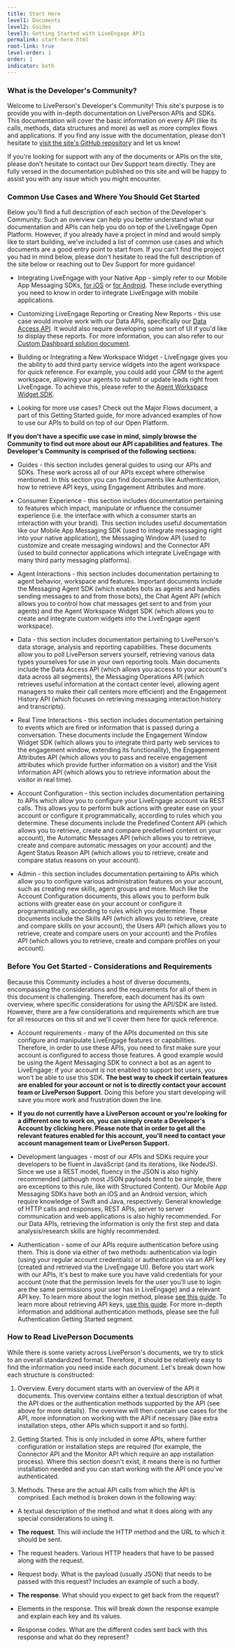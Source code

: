 ```yaml
---
title: Start Here
level1: Documents
level2: Guides
level3: Getting Started with LiveEngage APIs
permalink: start-here.html
root-link: true
level-order: 1
order: 1
indicator: both
---
```


### What is the Developer's Community?

Welcome to LivePerson's Developer's Community! This site's purpose is to provide you with in-depth documentation on LivePerson APIs and SDKs. This documentation will cover the basic information on every API (like its calls, methods, data structures and more) as well as more complex flows and applications. If you find any issue with the documentation, please don't hesitate to [visit the site's GitHub repository](hub.com/LivePersonInc/developers-community) and let us know!

If you're looking for support with any of the documents or APIs on the site, please don't hesitate to contact our Dev Support team directly. They are fully versed in the documentation published on this site and will be happy to assist you with any issue which you might encounter.

### Common Use Cases and Where You Should Get Started

Below you'll find a full description of each section of the Developer's Community. Such an overview can help you better understand what our documentation and APIs can help you do on top of the LiveEngage Open Platform. However, if you already have a project in mind and would simply like to start building, we've included a list of common use cases and which documents are a good entry point to start from. If you can't find the project you had in mind below, please don't hesitate to read the full description of the site below or reaching out to Dev Support for more guidance!

* Integrating LiveEngage with your Native App - simply refer to our Mobile App Messaging SDKs, [for iOS](https://developers.liveperson.com/consumer-experience-ios-sdk-overview.html) or [for Android](https://developers.liveperson.com/android-overview.html). These include everything you need to know in order to integrate LiveEngage with mobile applications.

* Customizing LiveEngage Reporting or Creating New Reports - this use case would involve work with our Data APIs, specifically our [Data Access API](https://developers.liveperson.com/data-data-access-overview.html). It would also require developing some sort of UI if you'd like to display these reports. For more information, you can also refer to our [Custom Dashboard solution document](https://developers.liveperson.com/products-data-custom-dashboard-overview.html).

* Building or Integrating a New Workspace Widget - LiveEngage gives you the ability to add third party service widgets into the agent workspace for quick reference. For example, you could add your CRM to the agent workspace, allowing your agents to submit or update leads right from LiveEngage. To achieve this, please refer to the [Agent Workspace Widget SDK](https://developers.liveperson.com/agent-workspace-sdk-overview.html).

* Looking for more use cases? Check out the Major Flows document, a part of this Getting Started guide, for more advanced examples of how to use our APIs to build on top of our Open Platform.

**If you don't have a specific use case in mind, simply browse the Community to find out more about our API capabilities and features. The Developer's Community is comprised of the following sections:**

* Guides - this section includes general guides to using our APIs and SDKs. These work across all of our APIs except where otherwise mentioned. In this section you can find documents like Authentication, how to retrieve API keys, using Engagement Attributes and more.

* Consumer Experience - this section includes documentation pertaining to features which impact, manipulate or influence the consumer experience (i.e. the interface with which a consumer starts an interaction with your brand). This section includes useful documentation like our Mobile App Messaging SDK (used to integrate messaging right into your native application), the Messaging Window API (used to customize and create messaging windows) and the Connector API (used to build connector applications which integrate LiveEngage with many third party messaging platforms).

* Agent Interactions - this section includes documentation pertaining to agent behavior, workspace and features. Important documents include the Messaging Agent SDK (which enables bots as agents and handles sending messages to and from those bots), the Chat Agent API (which allows you to control how chat messages get sent to and from your agents) and the Agent Workspace Widget SDK (which allows you to create and integrate custom widgets into the LiveEngage agent workspace).

* Data - this section includes documentation pertaining to LivePerson's data storage, analysis and reporting capabilities. These documents allow you to poll LivePerson servers yourself, retrieving various data types yourselves for use in your own reporting tools. Main documents include the Data Access API (which allows you access to your account's data across all segments), the Messaging Operations API (which retrieves useful information at the contact center level, allowing agent managers to make their call centers more efficient) and the Engagement History API (which focuses on retrieving messaging interaction history and transcripts).

* Real Time Interactions - this section includes documentation pertaining to events which are fired or information that is passed during a conversation. These documents include the Engagement Window Widget SDK (which allows you to integrate third party web services to the engagement window, extending its functionality), the Engagement Attributes API (which allows you to pass and receive engagement attributes which provide further information on a visitor) and the Visit Information API (which allows you to retrieve information about the visitor in real time).

* Account Configuration - this section includes documentation pertaining to APIs which allow you to configure your LiveEngage account via REST calls. This allows you to perform bulk actions with greater ease on your account or configure it programmatically, according to rules which you determine. These documents include the Predefined Content API (which allows you to retrieve, create and compare predefined content on your account), the Automatic Messages API (which allows you to retrieve, create and compare automatic messages on your account) and the Agent Status Reason API (which allows you to retrieve, create and compare status reasons on your account).

* Admin - this section includes documentation pertaining to APIs which allow you to configure various administration features on your account, such as creating new skills, agent groups and more. Much like the Account Configuration documents, this allows you to perform bulk actions with greater ease on your account or configure it programmatically, according to rules which you determine. These documents include the Skills API (which allows you to retrieve, create and compare skills on your account), the Users API (which allows you to retrieve, create and compare users on your account) and the Profiles API (which allows you to retrieve, create and compare profiles on your account).

### Before You Get Started - Considerations and Requirements

Because this Community includes a host of diverse documents, encompassing the considerations and the requirements for all of them in this document is challenging. Therefore, each document has its own overview, where specific considerations for using the API/SDK are listed. However, there are a few considerations and requirements which are true for all resources on this sit and we'll cover them here for quick reference.

* Account requirements - many of the APIs documented on this site configure and manipulate LiveEngage features or capabilities. Therefore, in order to use these APIs, you need to first make sure your account is configured to access those features. A good example would be using the Agent Messaging SDK to connect a bot as an agent to LiveEngage; if your account is not enabled to support bot users, you won't be able to use this SDK. **The best way to check if certain features are enabled for your account or not is to directly contact your account team or LivePerson Support**. Doing this before you start developing will save you more work and frustration down the line.

* **If you do not currently have a LivePerson account or you're looking for a different one to work on, you can simply create a Developer's Account by clicking here. Please note that in order to get all the relevant features enabled for this account, you'll need to contact your account management team or LivePerson Support.**

* Development languages - most of our APIs and SDKs require your developers to be fluent in JavaScript (and its iterations, like NodeJS). Since we use a REST model, fluency in the JSON is also highly recommended (although most JSON payloads tend to be simple, there are exceptions to this rule, like with Structured Content). Our Mobile App Messaging SDKs have both an iOS and an Android version, which require knowledge of Swift and Java, respectively. General knowledge of HTTP calls and responses, REST APIs, server to server communication and web applications is also highly recommended. For our Data APIs, retrieving the information is only the first step and data analysis/research skills are highly recommended.

* Authentication - some of our APIs require authentication before using them. This is done via either of two methods: authentication via login (using your regular account credentials) or authentication via an API key (created and retrieved via the LiveEngage UI). Before you start work with our APIs, it's best to make sure you have valid credentials for your account (note that the permission levels for the user you'll use to login are the same permissions your user has in LiveEngage) and a relevant API key. To learn more about the login method, please [see this guide](https://developers.liveperson.com/login-getting-started.html). To learn more about retrieving API keys, [use this guide](https://developers.liveperson.com/guides-gettingstarted.html). For more in-depth information and additional authentication methods, please see the full Authentication Getting Started segment.

### How to Read LivePerson Documents

While there is some variety across LivePerson's documents, we try to stick to an overall standardized format. Therefore, it should be relatively easy to find the information you need inside each document. Let's break down how each structure is constructed:

1) Overview. Every document starts with an overview of the API it documents. This overview contains either a textual description of what the API does or the authentication methods supported by the API (see above for more details). The overview will then contain use cases for the API, more information on working with the API if necessary (like extra installation steps, other APIs which support it and so forth).

2) Getting Started. This is only included in some APIs, where further configuration or installation steps are required (for example, the Connector API and the Monitor API which require an app installation process). Where this section doesn't exist, it means there is no further installation needed and you can start working with the API once you've authenticated.

3) Methods. These are the actual API calls from which the API is comprised. Each method is broken down in the following way:

  * A textual description of the method and what it does along with any special considerations to using it.

  * **The request**. This will include the HTTP method and the URL to which it should be sent.

  * The request headers. Various HTTP headers that have to be passed along with the request.

  * Request body. What is the payload (usually JSON) that needs to be passed with this request? Includes an example of such a body.

  * **The response**. What should you expect to get back from the request?

  * Elements in the response. This will break down the response example and explain each key and its values.

  * Response codes. What are the different codes sent back with this response and what do they represent?
